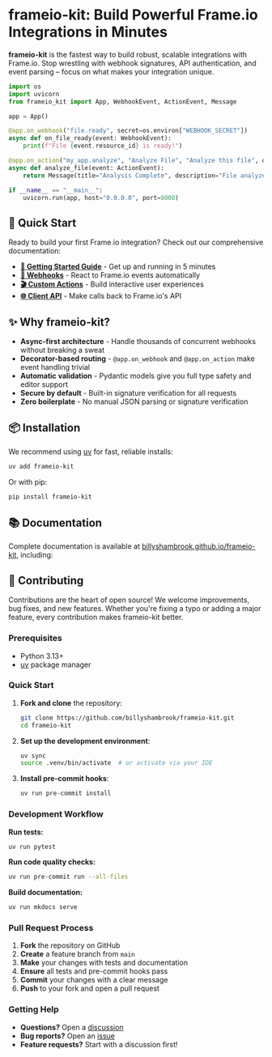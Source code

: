 # frameio-kit: Build Powerful Frame.io Integrations in Minutes

**frameio-kit** is the fastest way to build robust, scalable integrations with Frame.io. Stop wrestling with webhook signatures, API authentication, and event parsing – focus on what makes your integration unique.

```python
import os
import uvicorn
from frameio_kit import App, WebhookEvent, ActionEvent, Message

app = App()

@app.on_webhook("file.ready", secret=os.environ["WEBHOOK_SECRET"])
async def on_file_ready(event: WebhookEvent):
    print(f"File {event.resource_id} is ready!")

@app.on_action("my_app.analyze", "Analyze File", "Analyze this file", os.environ["ACTION_SECRET"])
async def analyze_file(event: ActionEvent):
    return Message(title="Analysis Complete", description="File analyzed successfully!")

if __name__ == "__main__":
    uvicorn.run(app, host="0.0.0.0", port=8000)
```

## 🚀 Quick Start

Ready to build your first Frame.io integration? Check out our comprehensive documentation:

- **[📖 Getting Started Guide](https://billyshambrook.github.io/frameio-kit/usage/getting_started/)** - Get up and running in 5 minutes
- **[🎣 Webhooks](https://billyshambrook.github.io/frameio-kit/usage/webhooks/)** - React to Frame.io events automatically  
- **[🎬 Custom Actions](https://billyshambrook.github.io/frameio-kit/usage/custom_actions/)** - Build interactive user experiences
- **[🌐 Client API](https://billyshambrook.github.io/frameio-kit/usage/client_api/)** - Make calls back to Frame.io's API

## ✨ Why frameio-kit?

- **Async-first architecture** - Handle thousands of concurrent webhooks without breaking a sweat
- **Decorator-based routing** - `@app.on_webhook` and `@app.on_action` make event handling trivial
- **Automatic validation** - Pydantic models give you full type safety and editor support
- **Secure by default** - Built-in signature verification for all requests
- **Zero boilerplate** - No manual JSON parsing or signature verification

## 📦 Installation

We recommend using [uv](https://docs.astral.sh/uv/) for fast, reliable installs:

```bash
uv add frameio-kit
```

Or with pip:
```bash
pip install frameio-kit
```

## 📚 Documentation

Complete documentation is available at [billyshambrook.github.io/frameio-kit](https://billyshambrook.github.io/frameio-kit/), including:

## 🤝 Contributing

Contributions are the heart of open source! We welcome improvements, bug fixes, and new features. Whether you're fixing a typo or adding a major feature, every contribution makes frameio-kit better.

### Prerequisites

- Python 3.13+
- [uv](https://docs.astral.sh/uv/) package manager

### Quick Start

1. **Fork and clone** the repository:
   ```bash
   git clone https://github.com/billyshambrook/frameio-kit.git
   cd frameio-kit
   ```

2. **Set up the development environment**:
   ```bash
   uv sync
   source .venv/bin/activate  # or activate via your IDE
   ```

3. **Install pre-commit hooks**:
   ```bash
   uv run pre-commit install
   ```

### Development Workflow

**Run tests:**
```bash
uv run pytest
```

**Run code quality checks:**
```bash
uv run pre-commit run --all-files
```

**Build documentation:**
```bash
uv run mkdocs serve
```

### Pull Request Process

1. **Fork** the repository on GitHub
2. **Create** a feature branch from `main`
3. **Make** your changes with tests and documentation
4. **Ensure** all tests and pre-commit hooks pass
5. **Commit** your changes with a clear message
6. **Push** to your fork and open a pull request

### Getting Help

- **Questions?** Open a [discussion](https://github.com/billyshambrook/frameio-kit/discussions)
- **Bug reports?** Open an [issue](https://github.com/billyshambrook/frameio-kit/issues)
- **Feature requests?** Start with a discussion first!
